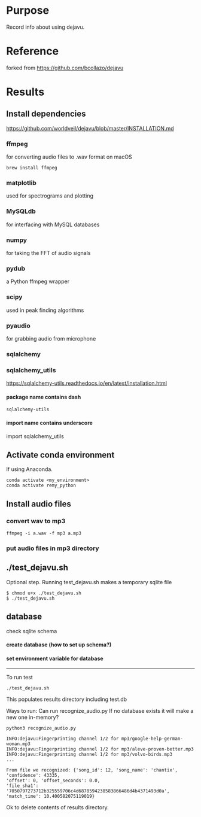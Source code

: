 # Purpose
Record info about using dejavu.

# Reference
forked from
https://github.com/bcollazo/dejavu

# Results

## Install dependencies
https://github.com/worldveil/dejavu/blob/master/INSTALLATION.md

### ffmpeg
for converting audio files to .wav format
on macOS

    brew install ffmpeg

### matplotlib
used for spectrograms and plotting

### MySQLdb
for interfacing with MySQL databases

### numpy
for taking the FFT of audio signals

### pydub
a Python ffmpeg wrapper

### scipy
used in peak finding algorithms

### pyaudio
for grabbing audio from microphone

### sqlalchemy

### sqlalchemy_utils
https://sqlalchemy-utils.readthedocs.io/en/latest/installation.html

#### package name contains dash
    sqlalchemy-utils

#### import name contains underscore
import sqlalchemy_utils

## Activate conda environment
If using Anaconda.

    conda activate <my_environment>
    conda activate remy_python

## Install audio files

### convert wav to mp3

    ffmpeg -i a.wav -f mp3 a.mp3

### put audio files in mp3 directory

## ./test_dejavu.sh
Optional step. Running test_dejavu.sh makes a temporary sqlite file

    $ chmod u+x ./test_dejavu.sh
    $ ./test_dejavu.sh

## database
check sqlite schema

#### create database (how to set up schema?)

#### set environment variable for database

---
To run test

    ./test_dejavu.sh

This populates results directory including test.db

Ways to run:
Can run recognize_audio.py
If no database exists it will make a new one in-memory?

    python3 recognize_audio.py

    INFO:dejavu:Fingerprinting channel 1/2 for mp3/google-help-german-woman.mp3
    INFO:dejavu:Fingerprinting channel 1/2 for mp3/aleve-proven-better.mp3
    INFO:dejavu:Fingerprinting channel 1/2 for mp3/volvo-birds.mp3
    ...

    From file we recognized: {'song_id': 12, 'song_name': 'chantix', 'confidence': 43335,
    'offset': 0, 'offset_seconds': 0.0,
    'file_sha1': '7050797273712b325559706c4d6878594238583866486d4b4371493d0a', 'match_time': 10.400582075119019}

Ok to delete contents of results directory.



